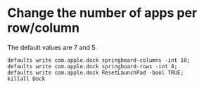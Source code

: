 # Change the number of apps per row/column
The default values are 7 and 5.

```shell
defaults write com.apple.dock springboard-columns -int 10;
defaults write com.apple.dock springboard-rows -int 8;
defaults write com.apple.dock ResetLaunchPad -bool TRUE;
killall Dock
```
